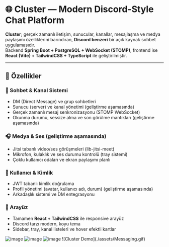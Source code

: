 # 🌐 Cluster — Modern Discord-Style Chat Platform

**Cluster**; gerçek zamanlı iletişim, sunucular, kanallar, mesajlaşma ve medya paylaşımı özelliklerini barındıran, **Discord benzeri** bir açık kaynak sohbet uygulamasıdır.  
Backend **Spring Boot + PostgreSQL + WebSocket (STOMP)**, frontend ise **React (Vite) + TailwindCSS + TypeScript** ile geliştirilmiştir.

---

## 🚀 Özellikler

### 💬 Sohbet & Kanal Sistemi
- DM (Direct Message) ve grup sohbetleri  
- Sunucu (server) ve kanal yönetimi  (geliştirme aşamasında)
- Gerçek zamanlı mesaj senkronizasyonu (STOMP WebSocket)  
- Okunma durumu, sessize alma ve son görülme mantıkları  (geliştirme aşamasında)

### 🎧 Medya & Ses (geliştirme aşamasında)
- Jitsi tabanlı video/ses görüşmeleri (lib-jitsi-meet)  
- Mikrofon, kulaklık ve ses durumu kontrolü (tray sistemi)  
- Çoklu kullanıcı odaları ve ekran paylaşımı planlı  

### 👥 Kullanıcı & Kimlik
- JWT tabanlı kimlik doğrulama  
- Profil yönetimi (avatar, kullanıcı adı, durum)  (geliştirme aşamasında)
- Arkadaşlık sistemi ve DM entegrasyonu  

### 🎨 Arayüz
- Tamamen **React + TailwindCSS** ile responsive arayüz  
- Discord tarzı modern, koyu tema  
- Sidebar, tray, kanal listeleri ve hover efektli kartlar
  


<img width="790" height="482" alt="image" src="https://github.com/user-attachments/assets/781fe69b-2c5d-4773-bfd7-6e3d23f505c7" />
<img width="334" height="113" alt="image" src="https://github.com/user-attachments/assets/c79c7c43-e70f-4bf8-a25b-8e8bc3a093ef" />
<img width="728" height="478" alt="image" src="https://github.com/user-attachments/assets/70471bc7-be6f-4181-bbf1-cadeabb7fce7" />
![Cluster Demo](./assets/Messaging.gif)
